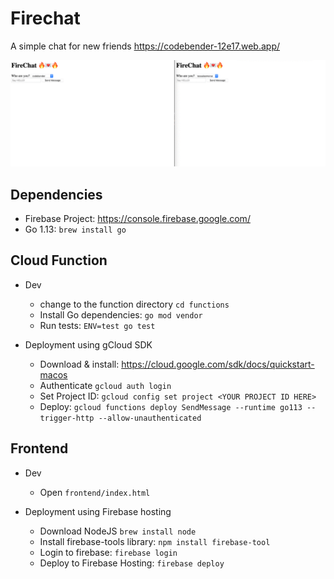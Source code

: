 # Firechat
A simple chat for new friends https://codebender-12e17.web.app/

![Demo](demo.gif)

## Dependencies
- Firebase Project: https://console.firebase.google.com/
- Go 1.13: `brew install go`

## Cloud Function
- Dev
  - change to the function directory `cd functions`
  - Install Go dependencies: `go mod vendor`
  - Run tests: `ENV=test go test`

- Deployment using gCloud SDK
  - Download & install: https://cloud.google.com/sdk/docs/quickstart-macos
  - Authenticate `gcloud auth login`
  - Set Project ID: `gcloud config set project <YOUR PROJECT ID HERE>`
  - Deploy: `gcloud functions deploy SendMessage --runtime go113 --trigger-http --allow-unauthenticated`

## Frontend
- Dev
  - Open `frontend/index.html`

- Deployment using Firebase hosting
  - Download NodeJS `brew install node`
  - Install firebase-tools library: `npm install firebase-tool`
  - Login to firebase: `firebase login`
  - Deploy to Firebase Hosting: `firebase deploy`
